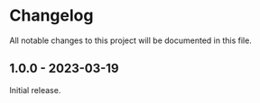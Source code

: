 # Changelog

All notable changes to this project will be documented in this file.

## 1.0.0 - 2023-03-19

Initial release.